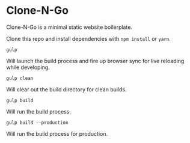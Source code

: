 Clone-N-Go
====

Clone-N-Go is a minimal static website boilerplate.

Clone this repo and install dependencies with `npm install` or `yarn`.

`gulp`

Will launch the build process and fire up browser sync for live reloading while developing.

`gulp clean`

Will clear out the build directory for clean builds.

`gulp build`

Will run the build process.

`gulp build --production`

Will run the build process for production.
